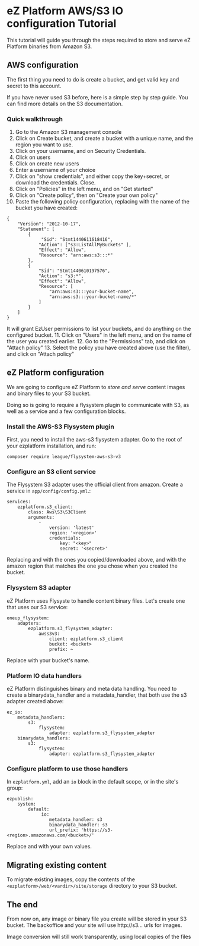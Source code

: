 # eZ Platform AWS/S3 IO configuration Tutorial

This tutorial will guide you through the steps required to store and serve
eZ Platform binaries from Amazon S3.

## AWS configuration

The first thing you need to do is create a bucket, and get valid key and
secret to this account.

If you have never used S3 before, here is a simple step by step guide.
You can find more details on the S3 documentation.

### Quick walkthrough

1. Go to the Amazon S3 management console
2. Click on Create bucket, and create a bucket with a unique name, and
   the region you want to use.
3. Click on your username, and on Security Credentials.
4. Click on users
5. Click on create new users
6. Enter a username of your choice
6. Click on "show credentials", and either copy the key+secret, or
   download the credentials. Close.
7. Click on "Policies" in the left menu, and on "Get started"
8. Click on "Create policy", then on "Create your own policy"
10. Paste the following policy configuration, replacing <your-bucket-name>
    with the name of the bucket you have created:
   ```
   {
       "Version": "2012-10-17",  
       "Statement": [ 
           {
                "Sid": "Stmt1440611618416",
               "Action": ["s3:ListAllMyBuckets" ],
               "Effect": "Allow",
               "Resource": "arn:aws:s3:::*" 
           },
           { 
               "Sid": "Stmt1440610197576", 
               "Action": "s3:*",
               "Effect": "Allow",
               "Resource": [
                   "arn:aws:s3:::your-bucket-name",
                   "arn:aws:s3:::your-bucket-name/*" 
               ] 
           } 
       ] 
   }
   ```
   It will grant EzUser permissions to list your buckets, and do anything
   on the configured bucket.
11. Click on "Users" in the left menu, and on the name of the user you
   created earlier.
12. Go to the "Permissions" tab, and click on "Attach policy"
13. Select the policy you have created above (use the filter), and click
    on "Attach policy"

## eZ Platform configuration

We are going to configure eZ Platform to _store and serve_ content 
images and binary files to your S3 bucket.

Doing so is going to require a flysystem plugin to communicate with S3,
as well as a service and a few configuration blocks.

### Install the AWS-S3 Flysystem plugin
First, you need to install the aws-s3 flysystem adapter. Go to the root
of your ezplatform installation, and run:

```
composer require league/flysystem-aws-s3-v3
```

### Configure an S3 client service
The Flysystem S3 adapter uses the official client from amazon. Create a
service in `app/config/config.yml`.:

```
services:
    ezplatform.s3_client:
        class: Aws\S3\S3Client
        arguments:
            -
                version: 'latest'
                region: '<region>'
                credentials:
                    key: "<key>"
                    secret: '<secret>'
```

Replacing <key> and <secret> with the ones you copied/downloaded above,
and <region> with the amazon region that matches the one you chose when
you created the bucket.

### Flysystem S3 adapter
eZ Platform uses Flysyste to handle content binary files. Let's create
one that uses our S3 service:

```
oneup_flysystem:
    adapters:
        ezplatform.s3_flysystem_adapter:
            awss3v3:
                client: ezplatform.s3_client
                bucket: <bucket>
                prefix: ~
```

Replace <bucket> with your bucket's name.

### Platform IO data handlers
eZ Platform distinguishes binary and meta data handling. You need to
create a binarydata_handler and a metadata_handler, that both use the
s3 adapter created above:

```
ez_io:
    metadata_handlers:
        s3:
            flysystem:
                adapter: ezplatform.s3_flysystem_adapter
    binarydata_handlers:
        s3:
            flysystem:
                adapter: ezplatform.s3_flysystem_adapter

```

### Configure platform to use those handlers
In `ezplatform.yml`, add an `io` block in the default scope, or in the
site's group:

```
ezpublish:
    system:
        default:
             io:
                metadata_handler: s3
                binarydata_handler: s3
                url_prefix: 'https://s3-<region>.amazonaws.com/<bucket>/'
```

Replace <region> and <bucket> with your own values.

## Migrating existing content
To migrate existing images, copy the contents of the 
`<ezplatform>/web/<vardir>/site/storage` directory to your S3 bucket.

## The end
From now on, any image or binary file you create will be stored in your
S3 bucket. The backoffice and your site will use http://s3... urls for
images.

Image conversion will still work transparently, using local copies of
the files
